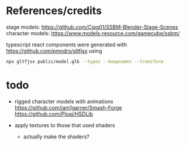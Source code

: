 # References/credits

stage models: https://github.com/Cjag01/SSBM-Blender-Stage-Scenes
character models:
https://www.models-resource.com/gamecube/ssbm/

typescript react components were generated with https://github.com/pmndrs/gltfjsx using

```bash
npx gltfjsx public/model.glb --types --keepnames --transform
```

# todo

* rigged character models with animations
  https://github.com/jam1garner/Smash-Forge
  https://github.com/Ploaj/HSDLib

* apply textures to those that used shaders
    - actually make the shaders?